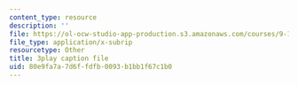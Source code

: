 ```yaml
---
content_type: resource
description: ''
file: https://ol-ocw-studio-app-production.s3.amazonaws.com/courses/9-14-brain-structure-and-its-origins-spring-2014/80e9fa7a7d6ffdfb0093b1bb1f67c1b0_555127.srt
file_type: application/x-subrip
resourcetype: Other
title: 3play caption file
uid: 80e9fa7a-7d6f-fdfb-0093-b1bb1f67c1b0
---
```


